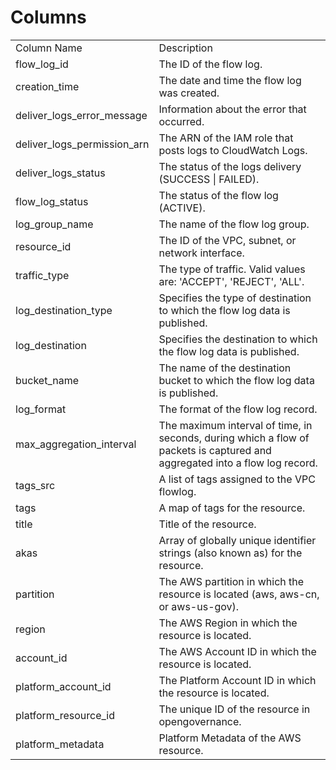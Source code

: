 # Columns  

<table>
	<tr><td>Column Name</td><td>Description</td></tr>
	<tr><td>flow_log_id</td><td>The ID of the flow log.</td></tr>
	<tr><td>creation_time</td><td>The date and time the flow log was created.</td></tr>
	<tr><td>deliver_logs_error_message</td><td>Information about the error that occurred.</td></tr>
	<tr><td>deliver_logs_permission_arn</td><td>The ARN of the IAM role that posts logs to CloudWatch Logs.</td></tr>
	<tr><td>deliver_logs_status</td><td>The status of the logs delivery (SUCCESS | FAILED).</td></tr>
	<tr><td>flow_log_status</td><td>The status of the flow log (ACTIVE).</td></tr>
	<tr><td>log_group_name</td><td>The name of the flow log group.</td></tr>
	<tr><td>resource_id</td><td>The ID of the VPC, subnet, or network interface.</td></tr>
	<tr><td>traffic_type</td><td>The type of traffic. Valid values are: &#39;ACCEPT&#39;, &#39;REJECT&#39;,  &#39;ALL&#39;.</td></tr>
	<tr><td>log_destination_type</td><td>Specifies the type of destination to which the flow log data is published.</td></tr>
	<tr><td>log_destination</td><td>Specifies the destination to which the flow log data is published.</td></tr>
	<tr><td>bucket_name</td><td>The name of the destination bucket to which the flow log data is published.</td></tr>
	<tr><td>log_format</td><td>The format of the flow log record.</td></tr>
	<tr><td>max_aggregation_interval</td><td>The maximum interval of time, in seconds, during which a flow of packets is captured and aggregated into a flow log record.</td></tr>
	<tr><td>tags_src</td><td>A list of tags assigned to the VPC flowlog.</td></tr>
	<tr><td>tags</td><td>A map of tags for the resource.</td></tr>
	<tr><td>title</td><td>Title of the resource.</td></tr>
	<tr><td>akas</td><td>Array of globally unique identifier strings (also known as) for the resource.</td></tr>
	<tr><td>partition</td><td>The AWS partition in which the resource is located (aws, aws-cn, or aws-us-gov).</td></tr>
	<tr><td>region</td><td>The AWS Region in which the resource is located.</td></tr>
	<tr><td>account_id</td><td>The AWS Account ID in which the resource is located.</td></tr>
	<tr><td>platform_account_id</td><td>The Platform Account ID in which the resource is located.</td></tr>
	<tr><td>platform_resource_id</td><td>The unique ID of the resource in opengovernance.</td></tr>
	<tr><td>platform_metadata</td><td>Platform Metadata of the AWS resource.</td></tr>
</table>